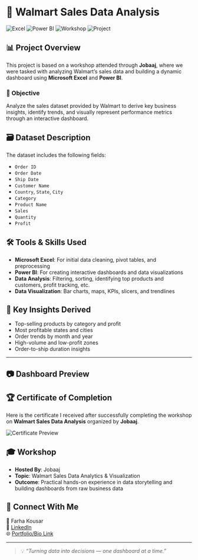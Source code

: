 # 🛒 Walmart Sales Data Analysis

![Excel](https://img.shields.io/badge/Tool-Excel-blue?logo=microsoft-excel)
![Power BI](https://img.shields.io/badge/Visualization-Power%20BI-yellow?logo=powerbi)
![Workshop](https://img.shields.io/badge/Workshop-Attended-brightgreen)
![Project](https://img.shields.io/badge/Project-Walmart%20Sales%20Dashboard-critical)

## 📊 Project Overview

This project is based on a workshop attended through **Jobaaj**, where we were tasked with analyzing Walmart’s sales data and building a dynamic dashboard using **Microsoft Excel** and **Power BI**.

### 🧾 Objective
Analyze the sales dataset provided by Walmart to derive key business insights, identify trends, and visually represent performance metrics through an interactive dashboard.



## 🗃️ Dataset Description

The dataset includes the following fields:

- `Order ID`
- `Order Date`
- `Ship Date`
- `Customer Name`
- `Country`, `State`, `City`
- `Category`
- `Product Name`
- `Sales`
- `Quantity`
- `Profit`



## 🛠️ Tools & Skills Used

- **Microsoft Excel**: For initial data cleaning, pivot tables, and preprocessing
- **Power BI**: For creating interactive dashboards and data visualizations
- **Data Analysis**: Filtering, sorting, identifying top products and customers, profit tracking, etc.
- **Data Visualization**: Bar charts, maps, KPIs, slicers, and trendlines



## 📌 Key Insights Derived

- Top-selling products by category and profit
- Most profitable states and cities
- Order trends by month and year
- High-volume and low-profit zones
- Order-to-ship duration insights

---

## 📷 Dashboard Preview





## 🏆 Certificate of Completion

Here is the certificate I received after successfully completing the workshop on **Walmart Sales Data Analysis** organized by **Jobaaj**.

![Certificate Preview](./certificate.jpg) <!-- replace with actual path or URL -->


## 🎓 Workshop

- **Hosted By**: Jobaaj
- **Topic**: Walmart Sales Data Analytics & Visualization
- **Outcome**: Practical hands-on experience in data storytelling and building dashboards from raw business data



## 🔗 Connect With Me

📍 Farha Kousar  
🔗 [LinkedIn](https://www.linkedin.com/in/farhakousar16)  
🌐 [Portfolio/Bio Link](https://farhakousar1601.bio.link)

---

> 💡 *“Turning data into decisions — one dashboard at a time.”*
